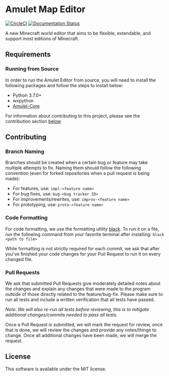 # Amulet Map Editor

<a href="https://circleci.com/gh/Amulet-Team/Amulet-Map-Editor"><img alt="CircleCI" src="https://circleci.com/gh/Amulet-Team/Amulet-Map-Editor.svg"></a>
[![Documentation Status](https://readthedocs.org/projects/amulet-map-editor/badge/?version=develop)](https://amulet-map-editor.readthedocs.io/en/develop/?badge=develop)

A new Minecraft world editor that aims to be flexible, extendable, and support most editions of Minecraft.

## Requirements

### Running from Source
In order to run the Amulet Editor from source, you will need to install the following packages and follow the steps to install below:
- Python 3.7.0+
- wxpython
- [Amulet-Core](https://github.com/Amulet-Team/Amulet-Core)


For information about contributing to this project, please see the contribution section [below](#contributing)

## Contributing

### Branch Naming
Branches should be created when a certain bug or feature may take multiple attempts to fix. Naming
them should follow the following convention (even for forked repositories when a pull request is being made):

* For features, use: `impl-<feature name>`
* For bug fixes, use: `bug-<bug tracker ID>`
* For improvements/rewrites, use: `improv-<feature name>`
* For prototyping, use: `proto-<feature name>`

### Code Formatting
For code formatting, we use the formatting utility [black](https://github.com/ambv/black). To run
it on a file, run the following command from your favorite terminal after installing: `black <path to file>`

While formatting is not strictly required for each commit, we ask that after you've finished your
code changes for your Pull Request to run it on every changed file.

### Pull Requests
We ask that submitted Pull Requests give moderately detailed notes about the changes and explain 
any changes that were made to the program outside of those directly related to the feature/bug-fix.
Please make sure to run all tests and include a written verification that all tests have passed.

_Note: We will also re-run all tests before reviewing, this is to mitigate additional changes/commits
needed to pass all tests._

Once a Pull Request is submitted, we will mark the request for review, once that is done, we will
review the changes and provide any notes/things to change. Once all additional changes have been made,
we will merge the request.


## License
This software is available under the MIT license.
